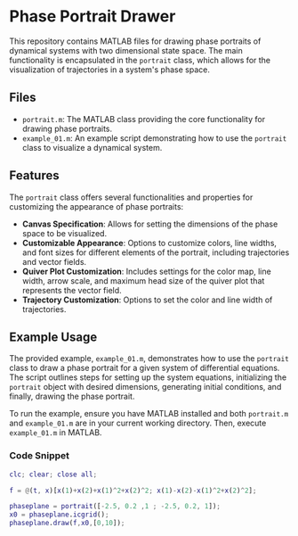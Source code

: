 # Phase Portrait Drawer

This repository contains MATLAB files for drawing phase portraits of dynamical systems with two dimensional state space. The main functionality is encapsulated in the `portrait` class, which allows for the visualization of trajectories in a system's phase space.

## Files

- `portrait.m`: The MATLAB class providing the core functionality for drawing phase portraits.
- `example_01.m`: An example script demonstrating how to use the `portrait` class to visualize a dynamical system.

## Features

The `portrait` class offers several functionalities and properties for customizing the appearance of phase portraits:

- **Canvas Specification**: Allows for setting the dimensions of the phase space to be visualized.
- **Customizable Appearance**: Options to customize colors, line widths, and font sizes for different elements of the portrait, including trajectories and vector fields.
- **Quiver Plot Customization**: Includes settings for the color map, line width, arrow scale, and maximum head size of the quiver plot that represents the vector field.
- **Trajectory Customization**: Options to set the color and line width of trajectories.

## Example Usage

The provided example, `example_01.m`, demonstrates how to use the `portrait` class to draw a phase portrait for a given system of differential equations. The script outlines steps for setting up the system equations, initializing the `portrait` object with desired dimensions, generating initial conditions, and finally, drawing the phase portrait.

To run the example, ensure you have MATLAB installed and both `portrait.m` and `example_01.m` are in your current working directory. Then, execute `example_01.m` in MATLAB.

### Code Snippet

```matlab
clc; clear; close all;

f = @(t, x)[x(1)+x(2)+x(1)^2+x(2)^2; x(1)-x(2)-x(1)^2+x(2)^2];

phaseplane = portrait([-2.5, 0.2 ,1 ; -2.5, 0.2, 1]);
x0 = phaseplane.icgrid();
phaseplane.draw(f,x0,[0,10]);
